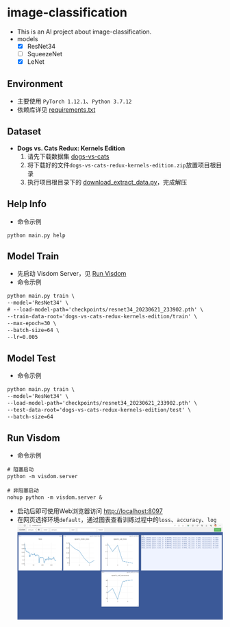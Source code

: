 # image-classification
- This is an AI project about image-classification.
- models 
  - [x] ResNet34
  - [ ] SqueezeNet
  - [x] LeNet

## Environment
- 主要使用 `PyTorch 1.12.1`、`Python 3.7.12`
- 依赖库详见 [requirements.txt](requirements.txt)

## Dataset 
- **Dogs vs. Cats Redux: Kernels Edition**
  1. 请先下载数据集 [dogs-vs-cats](https://www.kaggle.com/competitions/dogs-vs-cats-redux-kernels-edition/data) 
  2. 将下载好的文件`dogs-vs-cats-redux-kernels-edition.zip`放置项目根目录
  3. 执行项目根目录下的 [download_extract_data.py](download_extract_data.py)，完成解压


## Help Info
- 命令示例
```shell
python main.py help
```


## Model Train
- 先启动 Visdom Server，见 [Run Visdom](#run-visdom)
- 命令示例
```shell
python main.py train \
--model='ResNet34' \
# --load-model-path='checkpoints/resnet34_20230621_233902.pth' \
--train-data-root='dogs-vs-cats-redux-kernels-edition/train' \
--max-epoch=30 \
--batch-size=64 \
--lr=0.005
```

## Model Test
- 命令示例
```shell
python main.py train \
--model='ResNet34' \
--load-model-path='checkpoints/resnet34_20230621_233902.pth' \
--test-data-root='dogs-vs-cats-redux-kernels-edition/test' \
--batch-size=64
```

## Run Visdom
- 命令示例
```shell
# 阻塞启动
python -m visdom.server

# 非阻塞启动
nohup python -m visdom.server &
```
- 启动后即可使用Web浏览器访问 [http://localhost:8097](http://localhost:8097)
- 在网页选择环境`default`，通过图表查看训练过程中的`loss`、`accuracy`、`log`
![screenshot-2023-06-22 131844.png](resource%2Fscreenshot-2023-06-22%20131844.png)
